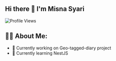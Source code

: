 ## Hi there 👋 I'm  Misna Syari

![Profile Views](https://gpvc.arturio.dev/mshuecodev)

## 👨‍💻 About Me:
- 🔭 Currently working on Geo-tagged-diary project
- 🌱 Currently learning NestJS
<!--
**mshuecodev/mshuecodev** is a ✨ _special_ ✨ repository because its `README.md` (this file) appears on your GitHub profile.

Here are some ideas to get you started:

👨‍💻 About Me:
- 🔭 I’m currently working on ...
- 🌱 I’m currently learning ...
- 👯 I’m looking to collaborate on ...
- 🤔 I’m looking for help with ...
- 💬 Ask me about ...
- 📫 How to reach me: ...
- 😄 Pronouns: ...
- ⚡ Fun fact: ...
-->
